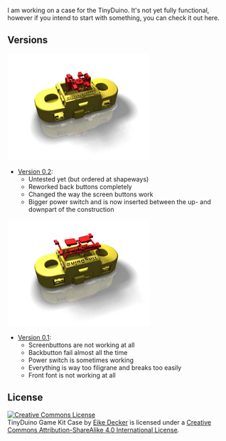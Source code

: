 I am working on a case for the TinyDuino. It's not yet fully functional, however
if you intend to start with something, you can check it out here.

## Versions

<img src="/inc/pages/case_02.jpg" class="center"/>

* [Version 0.2](/inc/TinyDuinoGameKitCase_v02.zip): 
    * Untested yet (but ordered at shapeways)
    * Reworked back buttons completely
    * Changed the way the screen buttons work
    * Bigger power switch and is now inserted between the up- and downpart of the construction

<img src="/inc/pages/case_01.jpg" class="center"/>

* [Version 0.1](/inc/TinyDuinoGameKitCase_v01.zip): 
    * Screenbuttons are not working at all
    * Backbutton fail almost all the time
    * Power switch is sometimes working 
    * Everything is way too filigrane and breaks too easily
    * Front font is not working at all

## License

<a rel="license" href="http://creativecommons.org/licenses/by-sa/4.0/"><img alt="Creative Commons License" style="border-width:0" src="https://i.creativecommons.org/l/by-sa/4.0/88x31.png" /></a><br /><span xmlns:dct="http://purl.org/dc/terms/" property="dct:title">TinyDuino Game Kit Case</span> by <a xmlns:cc="http://creativecommons.org/ns#" href="http://tinyduinogames.de/" property="cc:attributionName" rel="cc:attributionURL">Eike Decker</a> is licensed under a <a rel="license" href="http://creativecommons.org/licenses/by-sa/4.0/">Creative Commons Attribution-ShareAlike 4.0 International License</a>.